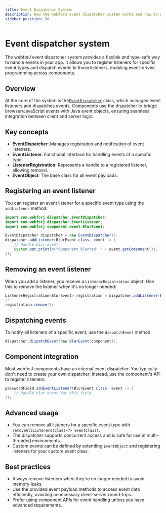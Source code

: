 ```yaml
---
title: Event Dispatcher System
description: How the webforJ event dispatcher system works and how to use it for event-driven programming.
sidebar_position: 50
---
```


# Event dispatcher system

The webforJ event dispatcher system provides a flexible and type-safe way to handle events in your app. It allows you to register listeners for specific event types and dispatch events to those listeners, enabling event-driven programming across components.

## Overview

At the core of the system is the[`EventDispatcher`](https://webforj.com/javadoc/com/webforj/dispatcher/EventDispatcher.html) class, which manages event listeners and dispatches events. Components use the dispatcher to bridge browser/JavaScript events with Java event objects, ensuring seamless integration between client and server logic.

## Key concepts

- **EventDispatcher**: Manages registration and notification of event listeners.
- **EventListener**: Functional interface for handling events of a specific type.
- **ListenerRegistration**: Represents a handle to a registered listener, allowing removal.
- **EventObject**: The base class for all event payloads.

## Registering an event listener

You can register an event listener for a specific event type using the `addListener` method:

```java
import com.webforj.dispatcher.EventDispatcher;
import com.webforj.dispatcher.EventListener;
import com.webforj.component.event.BlurEvent;

EventDispatcher dispatcher = new EventDispatcher();
dispatcher.addListener(BlurEvent.class, event -> {
    // Handle blur event
    System.out.println("Component blurred: " + event.getComponent());
});
```

## Removing an event listener

When you add a listener, you receive a `ListenerRegistration` object. Use this to remove the listener when it's no longer needed:

```java
ListenerRegistration<BlurEvent> registration = dispatcher.addListener(BlurEvent.class, listener);
// ...
registration.remove();
```

## Dispatching events

To notify all listeners of a specific event, use the `dispatchEvent` method:

```java
dispatcher.dispatchEvent(new BlurEvent(component));
```

## Component integration

Most webforJ components have an internal event dispatcher. You typically don't need to create your own dispatcher; instead, use the component's API to register listeners:

```java
passwordField.addEventListener(BlurEvent.class, event -> {
    // Handle blur event for this field
});
```

## Advanced usage

- You can remove all listeners for a specific event type with `removeAllListeners(Class<?> eventClass)`.
- The dispatcher supports concurrent access and is safe for use in multi-threaded environments.
- Custom events can be defined by extending `EventObject` and registering listeners for your custom event class.

## Best practices

- Always remove listeners when they're no longer needed to avoid memory leaks.
- Use the provided event payload methods to access event data efficiently, avoiding unnecessary client-server round-trips.
- Prefer using component APIs for event handling unless you have advanced requirements.

